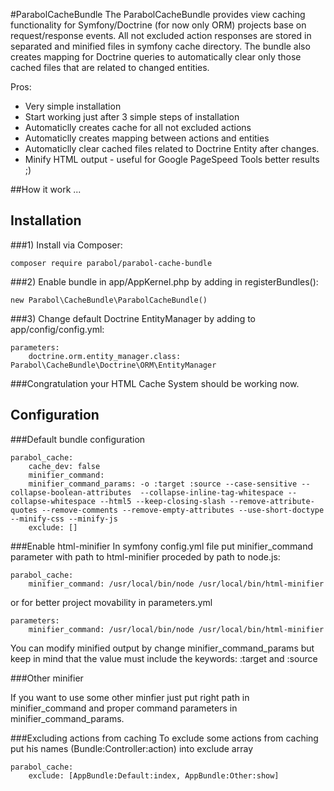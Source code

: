 #ParabolCacheBundle
The ParabolCacheBundle provides view caching functionality for Symfony/Doctrine (for now only ORM) projects base on request/response events. All not excluded action responses are stored in separated and minified files in symfony cache directory.
The bundle also creates mapping for Doctrine queries to automatically clear only those cached files that are related to changed entities. 

Pros:
- Very simple installation
- Start working just after 3 simple steps of installation
- Automaticlly creates cache for all not excluded actions
- Automaticlly creates mapping between actions and entities
- Automaticlly clear cached files related to Doctrine Entity after changes.
- Minify HTML output - useful for Google PageSpeed Tools better results ;)

##How it work
...

## Installation
###1) Install via Composer:
```
composer require parabol/parabol-cache-bundle 
```
###2) Enable bundle in app/AppKernel.php by adding in registerBundles():
```
new Parabol\CacheBundle\ParabolCacheBundle()
```
###3) Change default Doctrine EntityManager by adding to app/config/config.yml:
```
parameters:
	doctrine.orm.entity_manager.class: Parabol\CacheBundle\Doctrine\ORM\EntityManager
```

###Congratulation your HTML Cache System should be working now.


## Configuration

###Default bundle configuration
```
parabol_cache:
	cache_dev: false
	minifier_command:
	minifier_command_params: -o :target :source --case-sensitive --collapse-boolean-attributes  --collapse-inline-tag-whitespace --collapse-whitespace --html5 --keep-closing-slash --remove-attribute-quotes --remove-comments --remove-empty-attributes --use-short-doctype --minify-css --minify-js
	exclude: []
```

###Enable html-minifier
In symfony config.yml file put minifier_command parameter with path to html-minifier proceded by path to node.js:
```
parabol_cache:
	minifier_command: /usr/local/bin/node /usr/local/bin/html-minifier
```
or for better project movability in parameters.yml 
```
parameters:
	minifier_command: /usr/local/bin/node /usr/local/bin/html-minifier
```
You can modify minified output by change minifier_command_params but keep in mind that the value must include the keywords: :target and :source

###Other minifier

If you want to use some other minfier just put right path in minifier_command and proper command parameters in minifier_command_params.


###Excluding actions from caching
To exclude some actions from caching put his names (Bundle:Controller:action) into exclude array
```
parabol_cache:
	exclude: [AppBundle:Default:index, AppBundle:Other:show]
```
